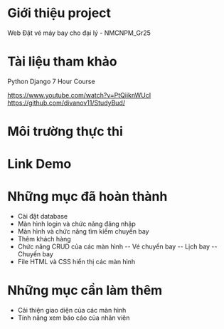 # Giới thiệu project
Web Đặt vé máy bay cho đại lý - NMCNPM_Gr25

# Tài liệu tham khảo
Python Django 7 Hour Course

https://www.youtube.com/watch?v=PtQiiknWUcI
https://github.com/divanov11/StudyBud/

# Môi trường thực thi


# Link Demo

# Những mục đã hoàn thành
- Cài đặt database
- Màn hình login và chức năng đăng nhập
- Màn hình và chức năng tìm kiếm chuyến bay
- Thêm khách hàng
- Chức năng CRUD của các màn hình 
-- Vé chuyến bay
-- Lịch bay
-- Chuyến bay
- File HTML và CSS hiển thị các màn hình  

# Những mục cần làm thêm
- Cải thiện giao diện của các màn hình
- Tính năng xem báo cáo của nhân viên
